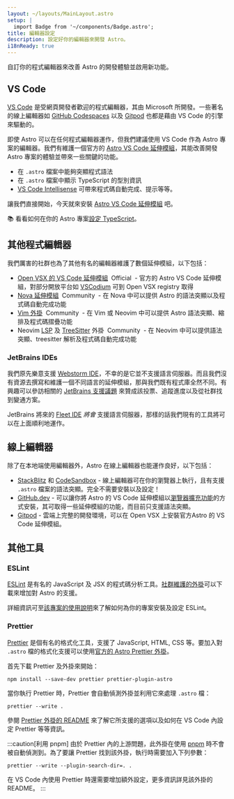 ```yaml
---
layout: ~/layouts/MainLayout.astro
setup: |
  import Badge from '~/components/Badge.astro';
title: 編輯器設定
description: 設定好你的編輯器來開發 Astro。
i18nReady: true
---
```


自訂你的程式編輯器來改善 Astro 的開發體驗並啟用新功能。

## VS Code

[VS Code](https://code.visualstudio.com/) 是受網頁開發者歡迎的程式編輯器，其由 Microsoft 所開發。一些著名的線上編輯器如 [GitHub Codespaces](https://github.com/features/codespaces) 以及 [Gitpod](https://gitpod.io/) 也都是藉由 VS Code 的引擎來驅動的。

即使 Astro 可以在任何程式編輯器運作，但我們建議使用 VS Code 作為 Astro 專案的編輯器。我們有維護一個官方的 [Astro VS Code 延伸模組](https://marketplace.visualstudio.com/items?itemName=astro-build.astro-vscode)，其能改善開發 Astro 專案的體驗並帶來一些關鍵的功能。

- 在 `.astro` 檔案中能夠突顯程式語法
- 在 `.astro` 檔案中顯示 TypeScript 的型別資訊
- [VS Code Intellisense](https://code.visualstudio.com/docs/editor/intellisense) 可帶來程式碼自動完成、提示等等。

讓我們直接開始，今天就來安裝 [Astro VS Code 延伸模組](https://marketplace.visualstudio.com/items?itemName=astro-build.astro-vscode) 吧。

📚 看看如何在你的 Astro 專案[設定 TypeScript](/zh-tw/guides/typescript/)。

## 其他程式編輯器

我們厲害的社群也為了其他有名的編輯器維護了數個延伸模組，以下包括：

- [Open VSX 的 VS Code 延伸模組](https://open-vsx.org/extension/astro-build/astro-vscode) <span style="margin: 0.25em;"><Badge variant="accent">Official</Badge></span> - 官方的 Astro VS Code 延伸模組，對部分開放平台如 [VSCodium](https://vscodium.com/) 可到 Open VSX registry 取得
- [Nova 延伸模組](https://extensions.panic.com/extensions/sciencefidelity/sciencefidelity.astro/) <span style="margin: 0.25em;"><Badge variant="neutral">Community</Badge></span> - 在 Nova 中可以提供 Astro 的語法突顯以及程式碼自動完成功能
- [Vim 外掛](https://github.com/wuelnerdotexe/vim-astro) <span style="margin: 0.25em;"><Badge variant="neutral">Community</Badge></span> - 在 Vim 或 Neovim 中可以提供 Astro 語法突顯、縮排及程式碼摺疊功能
- Neovim [LSP](https://github.com/neovim/nvim-lspconfig/blob/master/doc/server_configurations.md#astro) 及 [TreeSitter](https://github.com/virchau13/tree-sitter-astro) 外掛 <span style="margin: 0.25em;"><Badge variant="neutral">Community</Badge></span> - 在 Neovim 中可以提供語法突顯、treesitter 解析及程式碼自動完成功能

### JetBrains IDEs

我們原先樂意支援 [Webstorm IDE](https://www.jetbrains.com/webstorm/)，不幸的是它並不支援語言伺服器。而且我們沒有資源去撰寫和維護一個不同語言的延伸模組，那與我們既有程式庫全然不同。有興趣可以參訪相關的 [JetBrains 支援議題](https://youtrack.jetbrains.com/issue/WEB-52015/Astro-Language-Support) 來贊成該投票、追蹤進度以及從社群找到變通方案。

JetBrains 將來的 [Fleet IDE](https://www.jetbrains.com/fleet/) _將會_ 支援語言伺服器，那樣的話我們現有的工具將可以在上面順利地運作。

## 線上編輯器

除了在本地端使用編輯器外，Astro 在線上編輯器也能運作良好，以下包括：

- [StackBlitz](https://stackblitz.com/) 和 [CodeSandbox](https://codesandbox.io/) - 線上編輯器可在你的瀏覽器上執行，且有支援 `.astro` 檔案的語法突顯。完全不需要安裝以及設定！
- [GitHub.dev](https://github.dev/) - 可以讓你將 Astro 的 VS Code 延伸模組以[瀏覽器擴充功能](https://code.visualstudio.com/api/extension-guides/web-extensions)的方式安裝，其可取得一些延伸模組的功能，而目前只支援語法突顯。
- [Gitpod](https://gitpod.io/) - 雲端上完整的開發環境，可以在 Open VSX 上安裝官方Astro 的 VS Code 延伸模組。

## 其他工具

### ESLint

[ESLint](https://eslint.org/) 是有名的 JavaScript 及 JSX 的程式碼分析工具。[社群維護的外掛](https://github.com/ota-meshi/eslint-plugin-astro)可以下載來增加對 Astro 的支援。

詳細資訊可至[該專案的使用說明](https://ota-meshi.github.io/eslint-plugin-astro/user-guide/)來了解如何為你的專案安裝及設定 ESLint。

### Prettier

[Prettier](https://prettier.io/) 是個有名的格式化工具，支援了 JavaScript, HTML, CSS 等。要加入對 `.astro` 檔的格式化支援可以使用[官方的 Astro Prettier 外掛](https://github.com/withastro/prettier-plugin-astro)。

首先下載 Prettier 及外掛來開始：

```shell
npm install --save-dev prettier prettier-plugin-astro
```

當你執行 Prettier 時，Prettier 會自動偵測外掛並利用它來處理 `.astro` 檔：

```shell
prettier --write .
```

參閱 [Prettier 外掛的 README](https://github.com/withastro/prettier-plugin-astro/blob/main/README.md) 來了解它所支援的選項以及如何在 VS Code 內設定 Prettier 等等資訊。

:::caution[利用 pnpm]
由於 Prettier 內的上游問題，此外掛在使用 [pnpm](https://pnpm.io/) 時不會被自動偵測到。為了要讓 Prettier 找到該外掛，執行時需要加入下列參數：

```shell
prettier --write --plugin-search-dir=. .
```
在 VS Code 內使用 Prettier 時還需要增加額外設定，更多資訊詳見該外掛的 README。
:::

